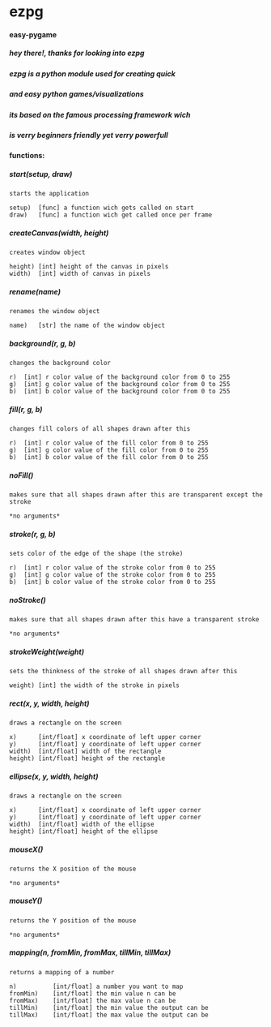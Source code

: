 # ezpg
#### easy-pygame
##### hey there!, thanks for looking into ezpg
##### ezpg is a python module used for creating quick
##### and easy python games/visualizations

##### its based on the famous processing framework wich
##### is verry beginners friendly yet verry powerfull



#### functions: 

##### start(setup, draw)
```
starts the application

setup)	[func] a function wich gets called on start
draw)	[func] a function wich get called once per frame
```

##### createCanvas(width, height)
```
creates window object

height) [int] height of the canvas in pixels
width)	[int] width of canvas in pixels
```

##### rename(name)


```
renames the window object

name)	[str] the name of the window object
```

##### background(r, g, b)
```
changes the background color

r)	[int] r color value of the background color from 0 to 255
g)	[int] g color value of the background color from 0 to 255
b)	[int] b color value of the background color from 0 to 255
```


##### fill(r, g, b)
```
changes fill colors of all shapes drawn after this

r)	[int] r color value of the fill color from 0 to 255
g)	[int] g color value of the fill color from 0 to 255
b)	[int] b color value of the fill color from 0 to 255
```

##### noFill()
```
makes sure that all shapes drawn after this are transparent except the stroke

*no arguments*
```

##### stroke(r, g, b)
```
sets color of the edge of the shape (the stroke)

r)	[int] r color value of the stroke color from 0 to 255
g)	[int] g color value of the stroke color from 0 to 255
b)	[int] b color value of the stroke color from 0 to 255
```

##### noStroke()
```
makes sure that all shapes drawn after this have a transparent stroke

*no arguments*
```
##### strokeWeight(weight)
```
sets the thinkness of the stroke of all shapes drawn after this

weight) [int] the width of the stroke in pixels
```

##### rect(x, y, width, height)
```
draws a rectangle on the screen

x)		[int/float] x coordinate of left upper corner
y)		[int/float] y coordinate of left upper corner
width)	[int/float] width of the rectangle
height)	[int/float] height of the rectangle
```

##### ellipse(x, y, width, height)
```
draws a rectangle on the screen

x)		[int/float] x coordinate of left upper corner
y)		[int/float] y coordinate of left upper corner
width)	[int/float] width of the ellipse
height)	[int/float] height of the ellipse
```

##### mouseX()
```
returns the X position of the mouse

*no arguments*
```

##### mouseY()
```
returns the Y position of the mouse

*no arguments*
```

##### mapping(n, fromMin, fromMax, tillMin, tillMax)
```
returns a mapping of a number

n)			[int/float] a number you want to map
fromMin)	[int/float] the min value n can be
fromMax)	[int/float]	the max value n can be
tillMin)	[int/float]	the min value the output can be
tillMax)	[int/float]	the max value the output can be
```
